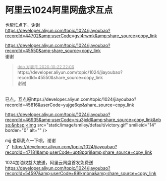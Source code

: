 # 阿里云1024阿里网盘求互点


也帮忙点下，谢谢 <br />
https://developer.aliyun.com/topic/1024/jiayoubao?recordId=44702&amp;userCode=gvi4rwmk&amp;share_source=copy_link

https://developer.aliyun.com/topic/1024/jiayoubao?recordId=45550&amp;share_source=copy_link<br />
谢谢

<div class="quote"><blockquote><font size="2"><a href="https://www.hostloc.com/forum.php?mod=redirect&amp;goto=findpost&amp;pid=9338324&amp;ptid=757360" target="_blank"><font color="#999999">ddo 发表于 2020-10-22 22:06</font></a></font><br />
https://developer.aliyun.com/topic/1024/jiayoubao?recordId=45550&amp;share_source=copy_link<br />
谢谢</blockquote></div><br />
已点，互点呀https://developer.aliyun.com/topic/1024/jiayoubao?recordId=45816&amp;userCode=yujge6qx&amp;share_source=copy_link

https://developer.aliyun.com/topic/1024/jiayoubao?recordId=46935&amp;userCode=rsu3jxld&amp;share_source=copy_link&nbsp;&nbsp;<img src="static/image/smiley/default/victory.gif" smilieid="14" border="0" alt="" /><img src="static/image/smiley/default/victory.gif" smilieid="14" border="0" alt="" /><img src="static/image/smiley/default/victory.gif" smilieid="14" border="0" alt="" />

mjj 也帮我点一下呗，谢谢了&nbsp;&nbsp;https://developer.aliyun.com/topic/1024/jiayoubao?recordId=47181&amp;userCode=upt8pqrj&amp;share_source=copy_link<img id="aimg_YEUKt" onclick="zoom(this, this.src, 0, 0, 0)" class="zoom" src="https://cdn.jsdelivr.net/gh/hishis/forum-master/public/images/patch.gif" onmouseover="img_onmouseoverfunc(this)" onload="thumbImg(this)" border="0" alt="" />

1024加油权益大放送，阿里云网盘首发免费送 https://developer.aliyun.com/topic/1024/jiayoubao?recordId=54597&amp;userCode=89lkmbna&amp;share_source=copy_link

